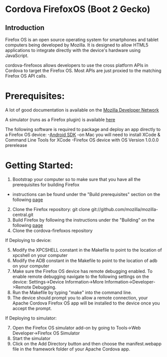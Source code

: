 Cordova FirefoxOS (Boot 2 Gecko)
==============================

Introduction
------------

Firefox OS is an open source operating system for smartphones and tablet computers being developed by Mozilla. It is designed to allow HTML5 applications to integrate directly with the device's hardware using JavaScript.

cordova-firefoxos allows developers to use the cross platform APIs in Cordova to target the Firefox OS. Most APIs are just proxied to the matching Firefox OS API calls.


Prerequisites:
==============

A lot of good documentation is available on the [Mozilla Developer Network](https://developer.mozilla.org/en/docs/Mozilla/Firefox_OS)

A simulator (runs as a Firefox plugin) is available [here](http://people.mozilla.org/~myk/r2d2b2g/)

The following software is required to package and deploy an app directly to a Firefox OS device:
-[Android SDK](http://developer.android.com/sdk/index.html)
-on Mac you will need to install XCode & Command Line Tools for XCode
-Firefox OS device with OS Version 1.0.0.0 prerelease

Getting Started:
================

1. Bootstrap your computer so to make sure that you have all the prerequisites for building Firefox
- instructions can be found under the "Build prerequisites" section on the following [page](https://developer.mozilla.org/en-US/docs/Simple_Firefox_build)
2. Clone the Firefox repository: git clone git://github.com/mozilla/mozilla-central.git
3. Build Firefox by following the instructions under the "Building" on the following [page](https://developer.mozilla.org/en-US/docs/Simple_Firefox_build)
4. Clone the cordova-firefoxos repository

If Deploying to device:

5. Modify the XPCSHELL constant in the Makefile to point to the location of xpcshell on your computer
6. Modify the ADB constant in the Makefile to point to the location of adb on your computer
7. Make sure the Firefox OS device has remote debugging enabled. To enable remote debugging navigate to the following settings on the device: Settings->Device Information->More Information->Developer->Remote Debugging.
8. Run the Makefile by typing "make" into the command line.
9. The device should prompt you to allow a remote connection, your Apache Cordova Firefox OS app will be installed to the device once you accept the prompt. 

If Deploying to simulator:

7. Open the Firefox OS simulator add-on by going to Tools->Web Developer->Firefox OS Simulator
8. Start the simulator
9. Click on the Add Directory button and then choose the manifest.webapp file in the framework folder of your Apache Cordova app.

